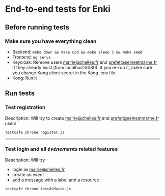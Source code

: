 # End-to-end tests for Enki

## Before running tests

### Make sure you have everything clean

* Backend: `make down && make upd && make sleep 5 && make seed`
* Frontend: `ng serve`
* Keycloak: Remove users mairie@chelles.fr and prefet@seineetmarne.fr if they already exist (from localhost:8080), if you re-run it, make sure you change Kong client secret in the Kong .env file
* Kong: Run it


## Run tests

### Test registration

Description: Will try to create mairie@chelles.fr and prefet@seineetmarne.fr users

```
testcafe chrome register.js
```

---

### Test login and all _événements_ related features

Description: Will try
* login as mairie@chelles.fr
* create an event
* add a message with a label and a resource

```
testcafe chrome testAsMaire.js
```
